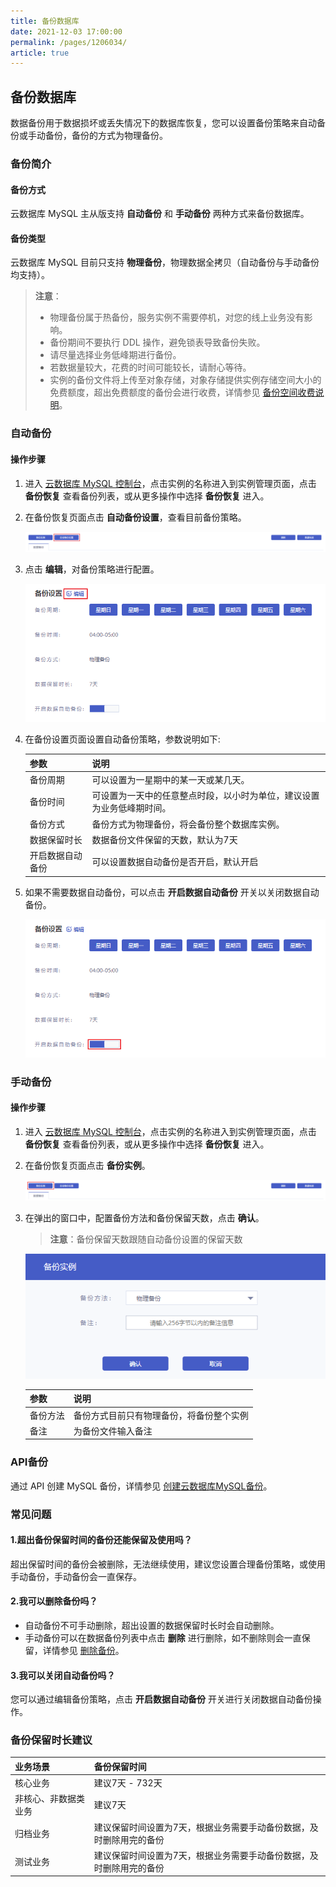 ```yaml
---
title: 备份数据库
date: 2021-12-03 17:00:00
permalink: /pages/1206034/
article: true
---
```


## 备份数据库

数据备份用于数据损坏或丢失情况下的数据库恢复，您可以设置备份策略来自动备份或手动备份，备份的方式为物理备份。

### 备份简介

#### 备份方式

云数据库 MySQL 主从版支持 **自动备份** 和 **手动备份** 两种方式来备份数据库。

#### 备份类型

云数据库 MySQL 目前只支持 **物理备份**，物理数据全拷贝（自动备份与手动备份均支持）。

> **注意**：
>
> - 物理备份属于热备份，服务实例不需要停机，对您的线上业务没有影响。
> - 备份期间不要执行 DDL 操作，避免锁表导致备份失败。
> - 请尽量选择业务低峰期进行备份。
> - 若数据量较大，花费的时间可能较长，请耐心等待。
> - 实例的备份文件将上传至对象存储，对象存储提供实例存储空间大小的免费额度，超出免费额度的备份会进行收费，详情参见 [备份空间收费说明](./../../03.购买指南/05.备份空间收费说明.md)。
>

### 自动备份

#### 操作步骤

1. 进入 [云数据库 MySQL 控制台](https://console.capitalonline.net/dbinstances)，点击实例的名称进入到实例管理页面，点击 **备份恢复** 查看备份列表，或从更多操作中选择 **备份恢复** 进入。

2. 在备份恢复页面点击 **自动备份设置**，查看目前备份策略。

   ![backup_list](./../../pic/backup_list.png)

3. 点击 **编辑**，对备份策略进行配置。

   ![backup_console](./../../pic/backup_console.png)

4. 在备份设置页面设置自动备份策略，参数说明如下:

   | 参数             | 说明                                                         |
   | :--------------- | :----------------------------------------------------------- |
   | 备份周期         | 可以设置为一星期中的某一天或某几天。                         |
   | 备份时间         | 可设置为一天中的任意整点时段，以小时为单位，建议设置为业务低峰期时间。 |
   | 备份方式         | 备份方式为物理备份，将会备份整个数据库实例。                 |
   | 数据保留时长     | 数据备份文件保留的天数，默认为7天                            |
   | 开启数据自动备份 | 可以设置数据自动备份是否开启，默认开启                       |

5. 如果不需要数据自动备份，可以点击 **开启数据自动备份** 开关以关闭数据自动备份。

   ![backup_open](./../../pic/backup_open.png)

### 手动备份

#### 操作步骤

1. 进入 [云数据库 MySQL 控制台](https://console.capitalonline.net/dbinstances)，点击实例的名称进入到实例管理页面，点击 **备份恢复** 查看备份列表，或从更多操作中选择 **备份恢复** 进入。

2. 在备份恢复页面点击 **备份实例**。

   ![backup_backup](./../../pic/backup_backup.png)

3. 在弹出的窗口中，配置备份方法和备份保留天数，点击 **确认**。

   > **注意**：备份保留天数跟随自动备份设置的保留天数

   ![backup_popup](./../../pic/backup_popup.png)

   | 参数     | 说明                                     |
   | :------- | :--------------------------------------- |
   | 备份方法 | 备份方式目前只有物理备份，将备份整个实例 |
   | 备注     | 为备份文件输入备注                       |

### API备份

通过 API 创建 MySQL 备份，详情参见 [创建云数据库MySQL备份](./../../08.API文档/04.备份相关接口/00.创建云数据库MySQL备份.md)。

### 常见问题

#### 1.超出备份保留时间的备份还能保留及使用吗？

超出保留时间的备份会被删除，无法继续使用，建议您设置合理备份策略，或使用手动备份，手动备份会一直保存。

#### 2.我可以删除备份吗？

- 自动备份不可手动删除，超出设置的数据保留时长时会自动删除。
- 手动备份可以在数据备份列表中点击 **删除** 进行删除，如不删除则会一直保留，详情参见 [删除备份](./02.删除备份.md)。

#### 3.我可以关闭自动备份吗？

您可以通过编辑备份策略，点击 **开启数据自动备份** 开关进行关闭数据自动备份操作。

### 备份保留时长建议

| 业务场景             | 备份保留时间                                                 |
| :------------------- | :----------------------------------------------------------- |
| 核心业务             | 建议7天 - 732天                                              |
| 非核心、非数据类业务 | 建议7天                                                      |
| 归档业务             | 建议保留时间设置为7天，根据业务需要手动备份数据，及时删除用完的备份 |
| 测试业务             | 建议保留时间设置为7天，根据业务需要手动备份数据，及时删除用完的备份 |
